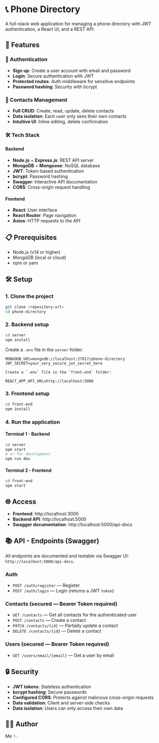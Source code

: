 # 📞 Phone Directory

A full-stack web application for managing a phone directory with JWT authentication, a React UI, and a REST API.

## 🚀 Features

### 🔐 Authentication
- **Sign up**: Create a user account with email and password
- **Login**: Secure authentication with JWT
- **Protected routes**: Auth middleware for sensitive endpoints
- **Password hashing**: Security with bcrypt

### 📱 Contacts Management
- **Full CRUD**: Create, read, update, delete contacts
- **Data isolation**: Each user only sees their own contacts
- **Intuitive UI**: Inline editing, delete confirmation

### 🛠️ Tech Stack

#### Backend
- **Node.js** + **Express.js**: REST API server
- **MongoDB** + **Mongoose**: NoSQL database
- **JWT**: Token-based authentication
- **bcrypt**: Password hashing
- **Swagger**: Interactive API documentation
- **CORS**: Cross-origin request handling

#### Frontend
- **React**: User interface
- **React Router**: Page navigation
- **Axios**: HTTP requests to the API

## 📋 Prerequisites

- Node.js (v14 or higher)
- MongoDB (local or cloud)
- npm or yarn

## 🛠️ Setup

### 1. Clone the project
```bash
git clone <repository-url>
cd phone-directory
```

### 2. Backend setup
```bash
cd server
npm install
```

Create a `.env` file in the `server` folder:
```env
MONGODB_URI=mongodb://localhost:27017/phone-directory
JWT_SECRET=your_very_secure_jwt_secret_here
```
```
Create a `.env` file in the `front-end` folder:

REACT_APP_API_URL=http://localhost:5000
```

### 3. Frontend setup
```bash
cd front-end
npm install
```

### 4. Run the application

#### Terminal 1 - Backend
```bash
cd server
npm start
# or for development
npm run dev
```

#### Terminal 2 - Frontend
```bash
cd front-end
npm start
```

## 🌐 Access

- **Frontend**: http://localhost:3000
- **Backend API**: http://localhost:5000
- **Swagger documentation**: http://localhost:5000/api-docs

## 📚 API - Endpoints (Swagger)

All endpoints are documented and testable via Swagger UI: `http://localhost:5000/api-docs`.

### Auth
- `POST /auth/register` — Register
- `POST /auth/login` — Login (returns a JWT `token`)

### Contacts (secured — Bearer Token required)
- `GET /contacts` — Get all contacts for the authenticated user
- `POST /contacts` — Create a contact
- `PATCH /contacts/{id}` — Partially update a contact
- `DELETE /contacts/{id}` — Delete a contact

### Users (secured — Bearer Token required)
- `GET /users/email/{email}` — Get a user by email

## 🔒 Security

- **JWT tokens**: Stateless authentication
- **bcrypt hashing**: Secure passwords
- **Configured CORS**: Protects against malicious cross-origin requests
- **Data validation**: Client and server-side checks
- **Data isolation**: Users can only access their own data

## 👨‍💻 Author
Me ✨.
